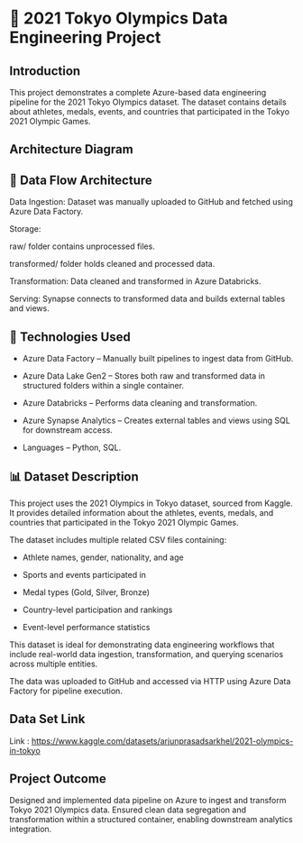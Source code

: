 # 🏅 2021 Tokyo Olympics Data Engineering Project

## Introduction
This project demonstrates a complete Azure-based data engineering pipeline for the 2021 Tokyo Olympics dataset. The dataset contains details about athletes, medals, events, and countries that participated in the Tokyo 2021 Olympic Games.

## Architecture Diagram


## 📁 Data Flow Architecture
Data Ingestion: Dataset was manually uploaded to GitHub and fetched using Azure Data Factory.

Storage:

raw/ folder contains unprocessed files.

transformed/ folder holds cleaned and processed data.

Transformation: Data cleaned and transformed in Azure Databricks.

Serving: Synapse connects to transformed data and builds external tables and views.

## 🔧 Technologies Used
- Azure Data Factory – Manually built pipelines to ingest data from GitHub.

- Azure Data Lake Gen2 – Stores both raw and transformed data in structured folders within a single container.

- Azure Databricks – Performs data cleaning and transformation.

- Azure Synapse Analytics – Creates external tables and views using SQL for downstream access.

- Languages – Python, SQL.


## 📊 Dataset Description
This project uses the 2021 Olympics in Tokyo dataset, sourced from Kaggle. It provides detailed information about the athletes, events, medals, and countries that participated in the Tokyo 2021 Olympic Games.

The dataset includes multiple related CSV files containing:

- Athlete names, gender, nationality, and age

- Sports and events participated in

- Medal types (Gold, Silver, Bronze)

- Country-level participation and rankings

- Event-level performance statistics

This dataset is ideal for demonstrating data engineering workflows that include real-world data ingestion, transformation, and querying scenarios across multiple entities.

The data was uploaded to GitHub and accessed via HTTP using Azure Data Factory for pipeline execution.

## Data Set Link
Link : https://www.kaggle.com/datasets/arjunprasadsarkhel/2021-olympics-in-tokyo

## Project Outcome
Designed and implemented data pipeline on Azure to ingest and transform Tokyo 2021 Olympics data. Ensured clean data segregation and transformation within a structured container, enabling downstream analytics integration.
